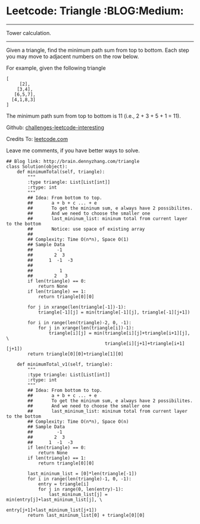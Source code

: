 # Leetcode: Triangle     :BLOG:Medium:


---

Tower calculation.  

---

Given a triangle, find the minimum path sum from top to bottom. Each step you may move to adjacent numbers on the row below.  

For example, given the following triangle  

    [
         [2],
        [3,4],
       [6,5,7],
      [4,1,8,3]
    ]

The minimum path sum from top to bottom is 11 (i.e., 2 + 3 + 5 + 1 = 11).  

Github: [challenges-leetcode-interesting](https://github.com/DennyZhang/challenges-leetcode-interesting/tree/master/triangle)  

Credits To: [leetcode.com](https://leetcode.com/problems/triangle/description/)  

Leave me comments, if you have better ways to solve.  

    ## Blog link: http://brain.dennyzhang.com/triangle
    class Solution(object):
        def minimumTotal(self, triangle):
            """
            :type triangle: List[List[int]]
            :rtype: int
            """
            ## Idea: From bottom to top.
            ##       a + b + c ... + e
            ##       To get the mininum sum, e always have 2 possibilites.
            ##       And we need to choose the smaller one
            ##       last_mininum_list: mininum total from current layer to the bottom
            ##       Notice: use space of existing array
            ##
            ## Complexity: Time O(n*n), Space O(1)
            ## Sample Data
            ##         -1
            ##        2  3
            ##      1  -1  -3
            ##
            ##          1
            ##        2   3
            if len(triangle) == 0:
                return None
            if len(triangle) == 1:
                return triangle[0][0]
    
            for j in xrange(len(triangle[-1])-1):
                triangle[-1][j] = min(triangle[-1][j], triangle[-1][j+1])
    
            for i in range(len(triangle)-2, 0, -1):
                for j in xrange(len(triangle[i])-1):
                    triangle[i][j] = min(triangle[i][j]+triangle[i+1][j], \
                                         triangle[i][j+1]+triangle[i+1][j+1])
            return triangle[0][0]+triangle[1][0]
    
        def minimumTotal_v1(self, triangle):
            """
            :type triangle: List[List[int]]
            :rtype: int
            """
            ## Idea: From bottom to top.
            ##       a + b + c ... + e
            ##       To get the mininum sum, e always have 2 possibilites.
            ##       And we need to choose the smaller one
            ##       last_mininum_list: mininum total from current layer to the bottom
            ## Complexity: Time O(n*n), Space O(n)
            ## Sample Data
            ##         -1
            ##        2  3
            ##      1  -1  -3
            if len(triangle) == 0:
                return None
            if len(triangle) == 1:
                return triangle[0][0]
    
            last_mininum_list = [0]*len(triangle[-1])
            for i in range(len(triangle)-1, 0, -1):
                entry = triangle[i]
                for j in range(0, len(entry)-1):
                    last_mininum_list[j] = min(entry[j]+last_mininum_list[j], \
                                                entry[j+1]+last_mininum_list[j+1])
            return last_mininum_list[0] + triangle[0][0]